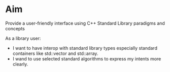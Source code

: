 # Aim

Provide a user-friendly interface using C++ Standard Library paradigms and concepts

As a library user:

- I want to have interop with standard library types especially standard containers like std::vector and std::array.
- I wand to use selected standard algorithms to express my intents more clearly.